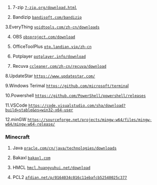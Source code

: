 1. 7-zip
[`7-zip.org/download.html`](https://www.7-zip.org/download.html)

2. Bandizip
[`bandisoft.com/bandizip`](https://www.bandisoft.com/bandizip/)

3.EveryThing 
[`voidtools.com/zh-cn/downloads`](https://www.voidtools.com/zh-cn/downloads/)

4. OBS
[`obsproject.com/download`](https://obsproject.com/download)

5. OfficeToolPlus
[`otp.landian.vip/zh-cn`](https://otp.landian.vip/zh-cn/)

6. Potplayer
[`potplayer.info/download`](https://potplayer.info/download/)

7. Recuva
[`ccleaner.com/zh-cn/recuva/download`](https://www.ccleaner.com/zh-cn/recuva/download)

8.UpdateStar
[`https://www.updatestar.com/`](https://www.updatestar.com/)

9.Windows Terimal
[`https://github.com/microsoft/termina`l](https://github.com/microsoft/terminal)

10.Powershell
[`https://github.com/PowerShell/powershell/releases`](https://github.com/PowerShell/powershell/releases)

11.VSCode
[`https://code.visualstudio.com/sha/download?build=stable&os=win32-x64-user`](https://code.visualstudio.com/sha/download?build=stable&os=win32-x64-user)

12.minGW
[`https://sourceforge.net/projects/mingw-w64/files/mingw-w64/mingw-w64-release/`](https://sourceforge.net/projects/mingw-w64/files/mingw-w64/mingw-w64-release/)
### Minecraft

1. Java
[`oracle.com/cn/java/technologies/downloads`](https://www.oracle.com/cn/java/technologies/downloads/)

2. Bakaxl
[`bakaxl.com`](https://www.bakaxl.com/)

3. HMCL
[`hmcl.huangyuhui.net/download`](hmcl.huangyuhui.net/download)

4. PCL2
[`afdian.net/p/0164034c016c11ebafcb52540025c377`](https://afdian.net/p/0164034c016c11ebafcb52540025c377)